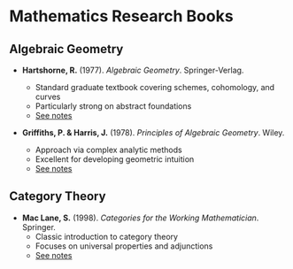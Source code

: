 # Mathematics Research Books

## Algebraic Geometry

- **Hartshorne, R.** (1977). *Algebraic Geometry*. Springer-Verlag.
  - Standard graduate textbook covering schemes, cohomology, and curves
  - Particularly strong on abstract foundations
  - [See notes](../notes/hartshorne-notes.md)

- **Griffiths, P. & Harris, J.** (1978). *Principles of Algebraic Geometry*. Wiley.
  - Approach via complex analytic methods
  - Excellent for developing geometric intuition
  - [See notes](../notes/griffiths-harris-notes.md)

## Category Theory

- **Mac Lane, S.** (1998). *Categories for the Working Mathematician*. Springer.
  - Classic introduction to category theory
  - Focuses on universal properties and adjunctions
  - [See notes](../notes/maclane-notes.md)
